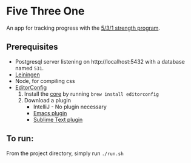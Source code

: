 # Five Three One
An app for tracking progress with the [5/3/1 strength program](https://www.t-nation.com/workouts/531-how-to-build-pure-strength).

## Prerequisites
- Postgresql server listening on http://localhost:5432 with a database named `531`.
- [Leiningen](http://leiningen.org/)
- Node, for compiling css
- [EditorConfig](http://editorconfig.org)
	1. Install the [core](https://github.com/editorconfig/editorconfig-core-c) by running `brew install editorconfig`
	2. Download a plugin
		- IntelliJ - No plugin necessary
		- [Emacs plugin](https://github.com/editorconfig/editorconfig-emacs#readme)
		- [Sublime Text plugin](https://github.com/sindresorhus/editorconfig-sublime#readme)

## To run:
From the project directory, simply run `./run.sh`